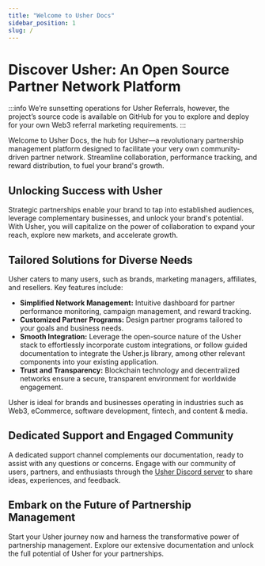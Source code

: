 ```yaml
---
title: "Welcome to Usher Docs"
sidebar_position: 1
slug: /
---
```


# Discover Usher: An Open Source Partner Network Platform

:::info
We’re sunsetting operations for Usher Referrals, however, the project’s source code is available on GitHub for you to explore and deploy for your own Web3 referral marketing requirements.
:::

Welcome to Usher Docs, the hub for Usher—a revolutionary partnership management platform designed to facilitate your very own community-driven partner network. Streamline collaboration, performance tracking, and reward distribution, to fuel your brand's growth.

## Unlocking Success with Usher

Strategic partnerships enable your brand to tap into established audiences, leverage complementary businesses, and unlock your brand's potential. With Usher, you will capitalize on the power of collaboration to expand your reach, explore new markets, and accelerate growth.

## Tailored Solutions for Diverse Needs

Usher caters to many users, such as brands, marketing managers, affiliates, and resellers. Key features include:

- **Simplified Network Management:** Intuitive dashboard for partner performance monitoring, campaign management, and reward tracking.
- **Customized Partner Programs:** Design partner programs tailored to your goals and business needs.
- **Smooth Integration:** Leverage the open-source nature of the Usher stack to effortlessly incorporate custom integrations, or follow guided documentation to integrate the Usher.js library, among other relevant components into your existing application.
- **Trust and Transparency:** Blockchain technology and decentralized networks ensure a secure, transparent environment for worldwide engagement.

Usher is ideal for brands and businesses operating in industries such as Web3, eCommerce, software development, fintech, and content & media.

## Dedicated Support and Engaged Community

A dedicated support channel complements our documentation, ready to assist with any questions or concerns. Engage with our community of users, partners, and enthusiasts through the [Usher Discord server](https://go.usher.so/discord) to share ideas, experiences, and feedback.

## Embark on the Future of Partnership Management

Start your Usher journey now and harness the transformative power of partnership management. Explore our extensive documentation and unlock the full potential of Usher for your partnerships.
